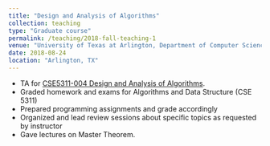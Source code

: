 ```yaml
---
title: "Design and Analysis of Algorithms"
collection: teaching
type: "Graduate course"
permalink: /teaching/2018-fall-teaching-1
venue: "University of Texas at Arlington, Department of Computer Science and Engineering"
date: 2018-08-24
location: "Arlington, TX"
---
```


* TA for [CSE5311-004 Design and Analysis of Algorithms](http://crystal.uta.edu/~gonzalez/alg_spring_2019-05.html). 
* Graded homework and exams for Algorithms and Data Structure (CSE 5311)
* Prepared programming assignments and grade accordingly
* Organized and lead review sessions about specific topics as requested by instructor
* Gave lectures on Master Theorem.